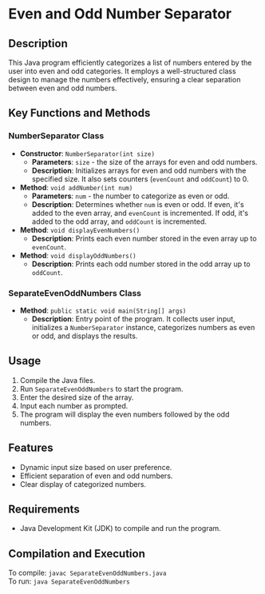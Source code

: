 # Even and Odd Number Separator

## Description
This Java program efficiently categorizes a list of numbers entered by the user into even and odd categories. It employs a well-structured class design to manage the numbers effectively, ensuring a clear separation between even and odd numbers.

## Key Functions and Methods

### NumberSeparator Class
- **Constructor**: `NumberSeparator(int size)`
  - **Parameters**: `size` - the size of the arrays for even and odd numbers.
  - **Description**: Initializes arrays for even and odd numbers with the specified size. It also sets counters (`evenCount` and `oddCount`) to 0.
- **Method**: `void addNumber(int num)`
  - **Parameters**: `num` - the number to categorize as even or odd.
  - **Description**: Determines whether `num` is even or odd. If even, it's added to the even array, and `evenCount` is incremented. If odd, it's added to the odd array, and `oddCount` is incremented.
- **Method**: `void displayEvenNumbers()`
  - **Description**: Prints each even number stored in the even array up to `evenCount`.
- **Method**: `void displayOddNumbers()`
  - **Description**: Prints each odd number stored in the odd array up to `oddCount`.

### SeparateEvenOddNumbers Class
- **Method**: `public static void main(String[] args)`
  - **Description**: Entry point of the program. It collects user input, initializes a `NumberSeparator` instance, categorizes numbers as even or odd, and displays the results.

## Usage
1. Compile the Java files.
2. Run `SeparateEvenOddNumbers` to start the program.
3. Enter the desired size of the array.
4. Input each number as prompted.
5. The program will display the even numbers followed by the odd numbers.

## Features
- Dynamic input size based on user preference.
- Efficient separation of even and odd numbers.
- Clear display of categorized numbers.

## Requirements
- Java Development Kit (JDK) to compile and run the program.

## Compilation and Execution
To compile: `javac SeparateEvenOddNumbers.java`  
To run: `java SeparateEvenOddNumbers`
